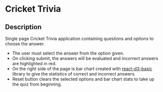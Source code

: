 # Cricket Trivia

## Description
Single page Cricket Trivia application containing questions and options to choose the answer. <br />
- The user must select the answer from the option given.<br />
- On clicking submit, the answers will be evaluated and incorrect answers are highlighted in red. <br />
- On the right side of the page is bar chart created with [react-d3-basic](https://github.com/react-d3/react-d3-basic) library to give the statistics of correct and incorrect answers.<br />
- Reset button clears the selected options and bar chart stats to take up the quiz from beginning.<br />
